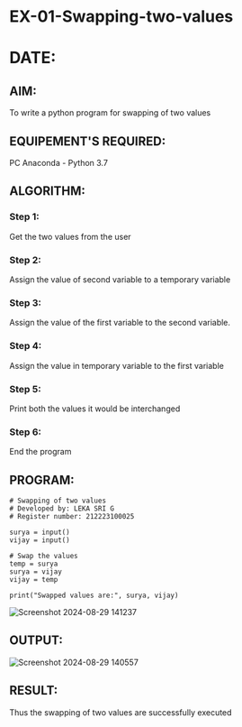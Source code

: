 # EX-01-Swapping-two-values
# DATE:
## AIM:
To write a python program for swapping of two values
## EQUIPEMENT'S REQUIRED: 
PC
Anaconda - Python 3.7
## ALGORITHM: 
### Step 1:
Get the two values from the user
### Step 2: 
Assign the value of second variable to a temporary variable 
### Step 3: 
Assign the value of the first variable to the second variable.
### Step 4:  
Assign the value in temporary variable to the first variable
### Step 5: 
Print both the values it would be interchanged
### Step 6: 
End the program
## PROGRAM:
```
# Swapping of two values
# Developed by: LEKA SRI G
# Register number: 212223100025

surya = input()
vijay = input()

# Swap the values
temp = surya
surya = vijay
vijay = temp

print("Swapped values are:", surya, vijay)
```
![Screenshot 2024-08-29 141237](https://github.com/user-attachments/assets/3eeb129f-d246-48b9-82b0-36d4173e1464)

## OUTPUT:
![Screenshot 2024-08-29 140557](https://github.com/user-attachments/assets/48719e66-9d64-4172-83ca-d3957cdcf087)




## RESULT:
Thus the swapping of two values are successfully executed




